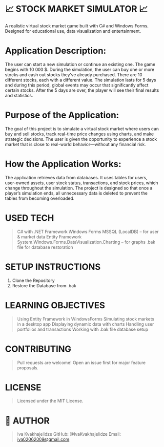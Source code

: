 # 📈 STOCK MARKET SIMULATOR 📈
A realistic virtual stock market game built with C# and Windows Forms. Designed for educational use, data visualization and entertainment.

# Application Description:
  The user can start a new simulation or continue an existing one. The game begins with 10 000 $. During the simulation, the user can buy one or more stocks and cash out stocks they’ve already purchased. There      are 10 different stocks, each with a different value. The simulation lasts for 5 days and during this period, global events may occur that significantly affect certain stocks. After the 5 days are over, the       player   will see their final results and statistics.

# Purpose of the Application:
  The goal of this project is to simulate a virtual stock market where users can buy and sell stocks, track real-time price changes using charts, and make strategic decisions. The user is given the opportunity to   experience a stock market that is close to real-world behavior—without any financial risk.

# How the Application Works:
  The application retrieves data from databases. It uses tables for users, user-owned assets, user stock status, transactions, and stock prices, which change throughout the simulation.
  The project is designed so that once a player’s simulation ends, all unnecessary data is deleted to prevent the tables from becoming overloaded.


# USED TECH
  > C# with .NET Framework
  > Windows Forms
  > MSSQL (LocalDB) – for user & market data
  > Entity Framework
  > System.Windows.Forms.DataVisualization.Charting – for graphs
  > .bak file for database restoration


# SETUP INSTRUCTIONS
  1. Clone the Repository
  2. Restore the Database from .bak


# LEARNING OBJECTIVES
  > Using Entity Framework in WindowsForms
  > Simulating stock markets in a desktop app
  > Displaying dynamic data with charts
  > Handling user portfolios and transactions
  > Working with .bak file database setup


# CONTRIBUTING
  > Pull requests are welcome! Open an issue first for major feature proposals.


# LICENSE
  > Licensed under the MIT License.


# 👤 AUTHOR
  > Iva Kvakhajelidze
  > GitHub: @IvaKvakhajelidze
  > Email: iva02062009@gmail.com
